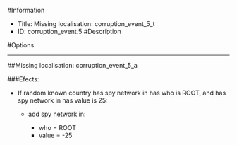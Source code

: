 #Information
 - Title: Missing localisation: corruption_event_5_t
 - ID: corruption_event.5
#Description

#Options

___
##Missing localisation: corruption_event_5_a

###Efects:<ul><li>If random known country has spy network in has who is ROOT, and has spy network in has value is 25:</li><ul><li>add spy network in:</li><ul><li>who = ROOT</li><li>value = -25</li></ul></ul></ul>
